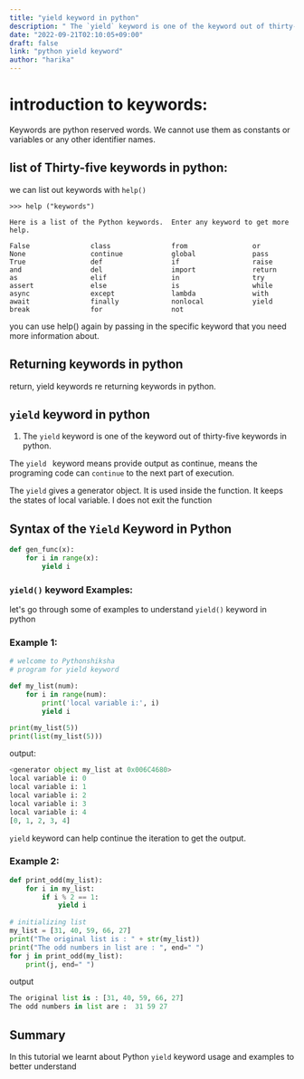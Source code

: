 ```yaml
---
title: "yield keyword in python"
description: " The `yield` keyword is one of the keyword out of thirty-five keywords in python"
date: "2022-09-21T02:10:05+09:00"
draft: false
link: "python yield keyword"
author: "harika"
---
```


# introduction to keywords:
Keywords are python reserved words.
We cannot use them as constants or variables or any other identifier names.

## list of Thirty-five keywords in python:
we can list out keywords with `help()` 
```
>>> help ("keywords")

Here is a list of the Python keywords.  Enter any keyword to get more help.

False               class               from                or
None                continue            global              pass
True                def                 if                  raise
and                 del                 import              return
as                  elif                in                  try
assert              else                is                  while
async               except              lambda              with
await               finally             nonlocal            yield
break               for                 not                 
```

you can use help() again by passing in the specific keyword that you need more information about. 

## Returning keywords in python
return, yield keywords re returning keywords in python.

## `yield` keyword in python

1. The `yield` keyword is one of the keyword out of thirty-five keywords in python.

The `yield ` keyword means provide output as continue, means the programing code can `continue` to the next part of execution.

The `yield` gives a generator object.
It is used inside the function.
It keeps the states of local variable.
I does not exit the function

## Syntax of the `Yield` Keyword in Python

```python
def gen_func(x):
    for i in range(x):
        yield i
```

### `yield()` keyword Examples:

let's go through some of examples to understand `yield()` keyword in python

### Example 1:

```python
# welcome to Pythonshiksha
# program for yield keyword 

def my_list(num):
    for i in range(num):
        print('local variable i:', i)
        yield i

print(my_list(5))
print(list(my_list(5)))
```

output:

```python
<generator object my_list at 0x006C4680>
local variable i: 0
local variable i: 1
local variable i: 2
local variable i: 3
local variable i: 4
[0, 1, 2, 3, 4]
```
`yield` keyword can help continue the iteration to get the output.

### Example 2:

```python
def print_odd(my_list):
    for i in my_list:
        if i % 2 == 1:
            yield i
 
# initializing list
my_list = [31, 40, 59, 66, 27]
print("The original list is : " + str(my_list))
print("The odd numbers in list are : ", end=" ")
for j in print_odd(my_list):
    print(j, end=" ")
```

output

```python
The original list is : [31, 40, 59, 66, 27]
The odd numbers in list are :  31 59 27
```

## Summary
In this tutorial we learnt about Python `yield` keyword usage and examples to better understand
